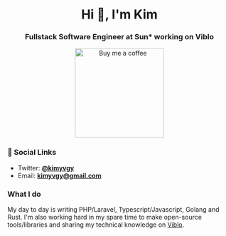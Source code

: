 <h1 align="center">Hi 👋, I'm Kim</h1>
<h3 align="center">Fullstack Software Engineer at Sun* working on Viblo</h3>

<p align="center"><a href="https://buymeacoff.ee/kimyvgy" target="_blank"><img src="https://cdn.buymeacoffee.com/buttons/v2/default-yellow.png" alt="Buy me a coffee" style="width: 200px !important"></a></p>

### :compass: Social Links
* Twitter: [**@kimyvgy**](https://twitter.com/kimyvgy)
* Email: [**kimyvgy@gmail.com**](mailto:kimyvgy@gmail.com)

### What I do

My day to day is writing PHP/Laravel, Typescript/Javascript, Golang and Rust. I'm also working hard in my spare time to make open-source tools/libraries and sharing my technical knowledge on [Viblo](https://viblo.asia/u/huukimit).
